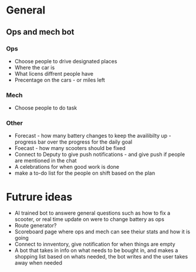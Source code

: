# General 

## Ops and mech bot

### Ops 
- Choose people to drive designated places
- Where the car is
- What licens diffrent people have
- Precentage on the cars - or miles left

### Mech
- Choose people to do task

### Other
- Forecast - how many battery changes to keep the availibilty up - progress bar over the progress for the daily goal
- Foecast - how many scooters should be fixed
- Connect to Deputy to give push notifications - and give push if people are mentioned in the chat
- A celebrations for when good work is done
- make a to-do list for the people on shift based on the plan


# Futrure ideas

- AI trained bot to answere general questions such as how to fix a scooter, or real time update on were to change battery as ops
- Route generator?
- Scoreboard page where ops and mech can see theiur stats and how it is going
- Connect to innventory, give notification for when things are empty
- A bot that takes in info on what needs to be bought in, and makes a shopping list based on whats needed, the bot writes and the user takes away when needed
